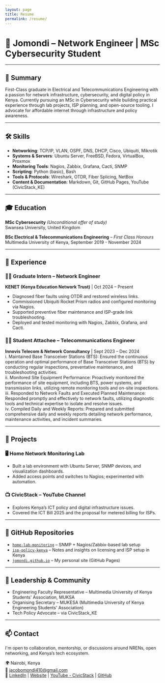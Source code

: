 ```yaml
---
layout: page
title: Resume
permalink: /resume/
---
```



# 💼 Jomondi – Network Engineer | MSc Cybersecurity Student

---

## 🧾 Summary

First-Class graduate in Electrical and Telecommunications Engineering with a passion for network infrastructure, cybersecurity, and digital policy in Kenya. Currently pursuing an MSc in Cybersecurity while building practical experience through lab projects, ISP planning, and open-source tooling. I advocate for affordable internet through infrastructure and policy awareness.

---

## 🛠️ Skills

- **Networking**: TCP/IP, VLAN, OSPF, DNS, DHCP, Cisco, Ubiquiti, Mikrotik  
- **Systems & Servers**: Ubuntu Server, FreeBSD, Fedora, VirtualBox, Proxmox  
- **Monitoring Tools**: Nagios, Zabbix, Grafana, Cacti, SNMP  
- **Scripting**: Python (basic), Bash  
- **Tools & Protocols**: Wireshark, OTDR, Fiber Splicing, NetBox  
- **Content & Documentation**: Markdown, Git, GitHub Pages, YouTube (CivicStack_KE)

---

## 🎓 Education

**MSc Cybersecurity** *(Unconditional offer of study)*  
Swansea University, United Kingdom

**BSc Electrical & Telecommunications Engineering** – *First Class Honours*  
Multimedia University of Kenya, September 2019 - November 2024

---

## 💼 Experience

### 👨‍💻 Graduate Intern – Network Engineer  
**KENET (Kenya Education Network Trust)** | Oct 2024 – Present
- Diagnosed fiber faults using OTDR and restored wireless links.
- Commissioned Ubiquiti Rocket Prism radios and configured monitoring via Nagios.
- Supported preventive fiber maintenance and ISP-grade link troubleshooting.
- Deployed and tested monitoring with Nagios, Zabbix, Grafana, and Cacti.

### 👨‍💻 Student Attachee – Telecommunications Engineer  
**Innovis Telecom & Network Consultancy** | Sept 2023 – Dec 2024  
i.	Maintained Base Transceiver Stations (BTS):  Ensured the continuous operation and optimal performance of Base Transceiver Stations (BTS) by conducting regular inspections, preventative maintenance, and troubleshooting activities.   
ii.	Monitored Site Equipment Performance: Proactively monitored the performance of site equipment, including BTS, power systems, and transmission links, utilizing remote monitoring tools and on-site inspections.  
iii.	Responded to Network Faults and Executed Planned Maintenance: Responded promptly and effectively to network faults, utilizing diagnostic tools and technical expertise to isolate and resolve issues.   
iv.	Compiled Daily and Weekly Reports: Prepared and submitted comprehensive daily and weekly reports detailing network performance, maintenance activities, and incident summaries.  


---

## 🚀 Projects

### 🖥️ **Home Network Monitoring Lab**  
- Built a lab environment with Ubuntu Server, SNMP devices, and visualization dashboards.  
- Added access points and switches to Nagios; experimented with automation.

### 📺 **CivicStack – YouTube Channel**  
- Explores Kenya’s ICT policy and digital infrastructure issues.  
- Covered the ICT Bill 2025 and the proposal for metered billing for ISPs.

---

## 📂 GitHub Repositories

- [`home-lab-monitoring`](https://github.com/Jomondi-tech/home-lab-monitoring) – SNMP + Nagios/Zabbix-based lab setup  
- [`isp-policy-kenya`](https://github.com/Jomondi-tech/isp-policy-kenya) – Notes and insights on licensing and ISP setup in Kenya  
- [`jomondi.github.io`](https://jomondi.github.io) – My personal site (GitHub Pages)

---

## 🏅 Leadership & Community

- Engineering Faculty Representative – Multimedia University of Kenya Students' Association, MUKSA  
- Organising Secretary – MUKESA (Multimedia University of Kenya Engineering Students' Association)  
- Tech Policy Advocate – via CivicStack_KE

---

## 📫 Contact

I'm open to collaboration, mentorship, or discussions around NRENs, open networking, and Kenya’s tech ecosystem.

🌍 Nairobi, Kenya  
📧 jacobomondi410@gmail.com  
🔗 [LinkedIn](https://linkedin.com/in/jacob-omondi) | [Website](https://jomondi.github.io) | [YouTube - CivicStack](https://www.youtube.com/@CivicStack_KE) | [GitHub](https://github.com/Jomondi-tech)

